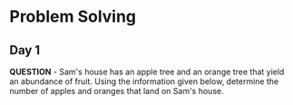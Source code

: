 # Problem Solving

## Day 1

**QUESTION** -
Sam's house has an apple tree and an orange tree that yield an abundance of fruit. Using the information given below, determine the number of apples and oranges that land on Sam's house.
